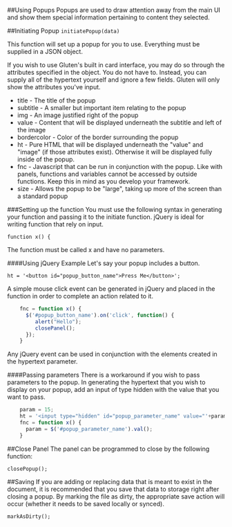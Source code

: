 ##Using Popups
Popups are used to draw attention away from the main UI and show them special information pertaining to content they selected.

##Initiating Popup
`initiatePopup(data)`

This function will set up a popup for you to use. Everything must be supplied in a JSON object.

If you wish to use Gluten's built in card interface, you may do so through the attributes specified in the object. You do not have to. Instead, you can supply all of the hypertext yourself and ignore a few fields. Gluten will only show the attributes you've input.
* title - The title of the popup
* subtitle - A smaller but important item relating to the popup
* img - An image justified right of the popup
* value - Content that will be displayed underneath the subtitle and left of the image
* bordercolor - Color of the border surrounding the popup
* ht - Pure HTML that will be displayed underneath the "value" and "image" (if those attributes exist). Otherwise it will be displayed fully inside of the popup.
* fnc - Javascript that can be run in conjunction with the popup. Like with panels, functions and variables cannot be accessed by outside functions. Keep this in mind as you develop your framework.
* size - Allows the popup to be "large", taking up more of the screen than a standard popup

###Setting up the function
You must use the following syntax in generating your function and passing it to the initiate function. jQuery is ideal for writing function that rely on input.

`function x() {`

The function must be called x and have no parameters.

####Using jQuery Example
Let's say your popup includes a button.

`ht = '<button id="popup_button_name">Press Me</button>';`

A simple mouse click event can be generated in jQuery and placed in the function in order to complete an action related to it.

```JavaScript
    fnc = function x() {
      $('#popup_button_name').on('click', function() {
         alert("Hello");
         closePanel();
      });
    }
```

Any jQuery event can be used in conjunction with the elements created in the hypertext parameter.

####Passing parameters
There is a workaround if you wish to pass parameters to the popup.
In generating the hypertext that you wish to display on your popup, add an input of type hidden with the value that you want to pass.

```JavaScript
    param = 15;
    ht = '<input type="hidden" id="popup_parameter_name" value="'+param+'">';
    fnc = function x() {
      param = $('#popup_parameter_name').val();
    }
```

##Close Panel
The panel can be programmed to close by the following function:

`closePopup();`

##Saving
If you are adding or replacing data that is meant to exist in the document, it is recommended that you save that data to storage right after closing a popup. By marking the file as dirty, the appropriate save action will occur (whether it needs to be saved locally or synced).

`markAsDirty();`
